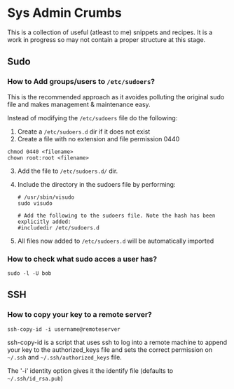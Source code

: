 # Sys Admin Crumbs #


This is a collection of useful (atleast to me) snippets and recipes. It is a work in progress so may not contain a proper structure at this stage.


## Sudo ##


### How to Add groups/users to `/etc/sudoers`? ###

This is the recommended approach as it avoides polluting the original sudo file and makes management & maintenance easy.

Instead of modifying the `/etc/sudoers` file do the following:

1. Create a `/etc/sudoers.d` dir if it does not exist
2. Create a file with no extension and file permission 0440

```
chmod 0440 <filename>
chown root:root <filename>
```

3. Add the file to `/etc/sudoers.d/` dir. 

4. Include the directory in the sudoers file by performing:
   
   ```
   # /usr/sbin/visudo
   sudo visudo

   # Add the following to the sudoers file. Note the hash has been explicitly added:
   #includedir /etc/sudoers.d 

   ```
4. All files now added to `/etc/sudoers.d` will be automatically imported 


### How to check what sudo acces a user has? ###

`sudo -l -U bob`



## SSH ##


### How to copy your key to a remote server? ###

`ssh-copy-id -i username@remoteserver`

ssh-copy-id is a script that uses ssh to log into a remote machine to append your key to the authorized_keys file and sets the correct permission on `~/.ssh` and `~/.ssh/authorized_keys` file.

The '-i' identity option gives it the identify file  (defaults to `~/.ssh/id_rsa.pub`)

